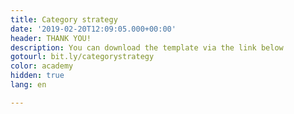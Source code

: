 ```yaml
---
title: Category strategy
date: '2019-02-20T12:09:05.000+00:00'
header: THANK YOU!
description: You can download the template via the link below
gotourl: bit.ly/categorystrategy
color: academy
hidden: true
lang: en

---
```

